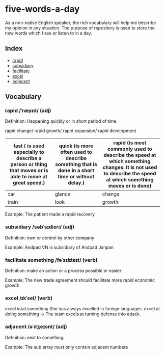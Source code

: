 # five-words-a-day
As a non-native English speaker, the rich vocabulary will help me describe my opinion in any situation. The purpose of repository is used to store the new words which I see or listen to in a day.

## Index

- [rapid](#rapid-ˈræpɪd-adj)
- [subsidiary](#subsidiary-səbˈsɪdieri-adj)
- [facilitate](#facilitate-something-fəˈsɪlɪteɪt-verb)
- [excel](#excel-ɪkˈsel-verb)
- [adjacent](#adjacent-əˈdʒeɪsnt-adj)

## Vocabulary 

### rapid /ˈræpɪd/ (adj)

Definition: Happening quickly or in short period of time

rapid change/ rapid growth/ rapid expansion/ rapid development

| fast ( is used especially to describe a person or thing that moves or is able to move at great speed.) | quick  (is more often used to describe something that is done in a short time or without delay.)| rapid (is most commonly used to describe the speed at which something changes. It is not used to describe the speed at which something moves or is done) |
|------|-------|-------|
|car	|glance|	change|
|train|	look | growth |

Example: 
The patient made a rapid recovery

### subsidiary /səbˈsɪdieri/ (adj)

Definition: own or control by other company

Example: Andpad VN is subsidiary of Andpad Janpan

### facilitate something /fəˈsɪlɪteɪt/ (verb)

Definition: make an action or a process possible or easier

Example: The new trade agreement should facilitate more rapid economic growth

### excel /ɪkˈsel/ (verb)

excel in/at something She has always excelled in foreign languages.
excel at doing something -> The team excels at turning defense into attack.

### adjacent /əˈdʒeɪsnt/ (adj)

Definition: next to something

Example: The sub array must only contain adjacent numbers
